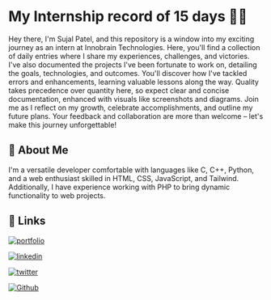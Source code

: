 
# My Internship record of 15  days 👨‍💻

Hey there, I'm Sujal Patel, and this repository is a window into my exciting journey as an intern at Innobrain Technologies. Here, you'll find a collection of daily entries where I share my experiences, challenges, and victories. I've also documented the projects I've been fortunate to work on, detailing the goals, technologies, and outcomes. You'll discover how I've tackled errors and enhancements, learning valuable lessons along the way. Quality takes precedence over quantity here, so expect clear and concise documentation, enhanced with visuals like screenshots and diagrams. Join me as I reflect on my growth, celebrate accomplishments, and outline my future plans. Your feedback and collaboration are more than welcome – let's make this journey unforgettable!

## 🚀 About Me
I'm a versatile developer comfortable with languages like C, C++, Python, and a web enthusiast skilled in HTML, CSS, JavaScript, and Tailwind. Additionally, I have experience working with PHP to bring dynamic functionality to web projects.


## 🔗 Links
[![portfolio](https://img.shields.io/badge/my_portfolio-000?style=for-the-badge&logo=ko-fi&logoColor=white)](https://patelsujal.in/)

[![linkedin](https://img.shields.io/badge/linkedin-0A66C2?style=for-the-badge&logo=linkedin&logoColor=white)](https://www.linkedin.com/in/sujal-patel-b8b12b287/)

[![twitter](https://img.shields.io/badge/twitter-1DA1F2?style=for-the-badge&logo=twitter&logoColor=white)](https://twitter.com/psychosniper_)

[![Github](https://img.shields.io/badge/Github-171515?style=for-the-badge&logo=github&logoColor=white)](https://github.com/SujalPatel75)